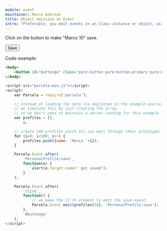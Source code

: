 ```yaml
---
module: event
maintainer: Marco Asbreuk
title: Object emission on Event
intro: "Preferable, you emit events on an Class-instance or object, using the helpers on its prototype. However, sometimes objects are already created and you can't change the prototype. Instead of merging the listener-helpers to every single object, you should use Event.emit to emit events."
---
```

Click on the button to make "Marco 10" save.

<button id="buttongo" class="pure-button pure-button-primary pure-button-bordered">Save</button>

Code-example:

```html
<body>
    <button id="buttongo" class="pure-button pure-button-primary pure-button-bordered">Save</button>
</body>
```

```js
<script src="parcela-min.js"></script>
<script>
    var Parcela = require('parcela');

    // instead of loading the data (as explained in the example-source)
    // we simulate this by just creating the array.
    // so we don't need to maintain a server running for this example
    var profiles = [],
        i;

    // create 100 profiles which all can emit through their prototype:
    for (i=0; i<100; i++) {
        profiles.push({name: 'Marco '+i});
    }

    Parcela.Event.after(
        'PersonalProfile:save',
        function(e) {
            alert(e.target.name+' got saved');
        }
    );

    Parcela.Event.after(
        'click',
        function() {
            // we make the 11'th element to emit the save-event:
            Parcela.Event.emit(profiles[10], 'PersonalProfile:save');
        },
        '#buttongo'
    );
</script>
```

<script src="../../dist/parcela-min.js"></script>
<script>
    var Parcela = require('parcela');

    // instead of loading the data (as explained in the example-source)
    // we simulate this by just creating the array.
    // so we don't need to maintain a server running for this example
    var profiles = [],
        i;

    // create 100 profiles which all can emit through their prototype:
    for (i=0; i<100; i++) {
        profiles.push({name: 'Marco '+i});
    }

    Parcela.Event.after(
        'PersonalProfile:save',
        function(e) {
            alert(e.target.name+' got saved');
        }
    );

    Parcela.Event.after(
        'click',
        function() {
            // we make the 11'th element to emit the save-event:
            Parcela.Event.emit(profiles[10], 'PersonalProfile:save');
        },
        '#buttongo'
    );
</script>